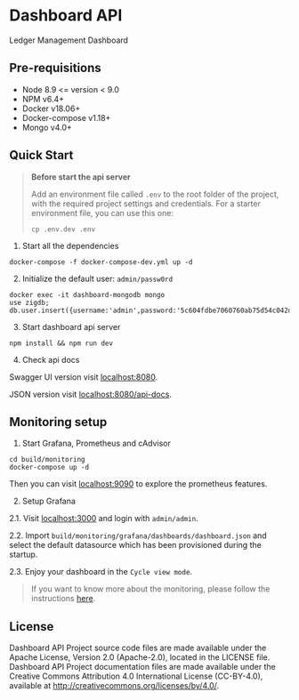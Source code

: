 # Dashboard API

Ledger Management Dashboard

## Pre-requisitions

* Node 8.9 <= version < 9.0
* NPM v6.4+
* Docker v18.06+
* Docker-compose v1.18+
* Mongo v4.0+

## Quick Start

> **Before start the api server**
>
> Add an environment file called `.env` to the root folder of the project, with the required project settings and credentials. For a starter environment file, you can use this one:
> ```
> cp .env.dev .env
> ```

1. Start all the dependencies
```
docker-compose -f docker-compose-dev.yml up -d
```

2. Initialize the default user: `admin/passw0rd`
```
docker exec -it dashboard-mongodb mongo
use zigdb;
db.user.insert({username:'admin',password:'5c604fdbe7060760ab75d54c042d71f0e49e621a'});
```

3. Start dashboard api server
```
npm install && npm run dev
```

4. Check api docs

Swagger UI version visit [localhost:8080](http://localhost:8080).

JSON version visit [localhost:8080/api-docs](http://localhost:8080/api-docs).

## Monitoring setup

1. Start Grafana, Prometheus and cAdvisor
```
cd build/monitoring
docker-compose up -d
```
Then you can visit [localhost:9090](http://localhost:9090) to explore the prometheus features.

2. Setup Grafana

 2.1. Visit [localhost:3000](http://localhost:3000) and login with `admin/admin`.

 2.2. Import `build/monitoring/grafana/dashboards/dashboard.json` and select the default datasource which has been provisioned during the startup.

 2.3. Enjoy your dashboard in the `Cycle view mode`.

> If you want to know more about the monitoring, please follow the instructions [here](./docs/monitoring.md).

## License

Dashboard API Project source code files are made available under the Apache License, Version 2.0 (Apache-2.0), located in the LICENSE file. Dashboard API Project documentation files are made available under the Creative Commons Attribution 4.0 International License (CC-BY-4.0), available at http://creativecommons.org/licenses/by/4.0/.

